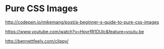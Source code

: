 # Pure CSS Images  


http://codepen.io/mikemang/post/a-beginner-s-guide-to-pure-css-images  


https://www.youtube.com/watch?v=HpyrfR1DUlc&feature=youtu.be


http://bennettfeely.com/clippy/  











